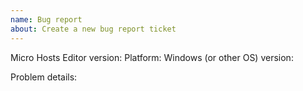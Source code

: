 ```yaml
---
name: Bug report
about: Create a new bug report ticket
---
```



Micro Hosts Editor version: 
Platform: 
Windows (or other OS) version: 

Problem details:



<!--
Don't forget to include debug logs from file `%APPDATA%\mhed\logs\debug.log`.
-->

